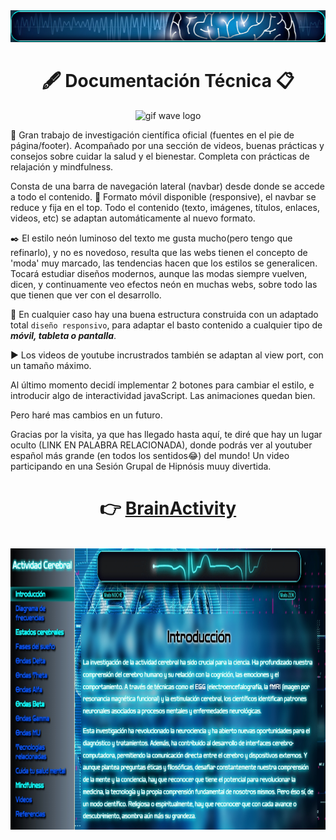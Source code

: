 <div align="center">

<img alt="mind-while-logo" src="./media/mind-logo.png">

# 🖋 Documentación Técnica 📋

<img alt="gif wave logo" src="https://conancos.dev/brainactivity/media/OndaActividadElectrica.gif" height="80" width="300">

<p></p>

</div>

🚀 Gran trabajo de investigación científica oficial (fuentes en el pie de página/footer). Acompañado por una sección de videos, buenas prácticas y consejos sobre cuidar la salud y el bienestar. Completa con prácticas de relajación y mindfulness.

Consta de una barra de navegación lateral (navbar) desde donde se accede a todo el contenido.
📲 Formato móvil disponible (responsive), el navbar se reduce y fija en el top. Todo el contenido (texto, imágenes, títulos, enlaces, videos, etc) se adaptan automáticamente al nuevo formato.

✒️ El estilo neón luminoso del texto me gusta mucho(pero tengo que refinarlo), y no es novedoso, resulta que las webs tienen el concepto de 'moda' muy marcado, las tendencias hacen que los estilos se generalicen. Tocará estudiar diseños modernos, aunque las modas siempre vuelven, dicen, y continuamente veo efectos neón en muchas webs, sobre todo las que tienen que ver con el desarrollo.

💯 En cualquier caso hay una buena estructura construida con un adaptado total `diseño responsivo`, para adaptar el basto contenido a cualquier tipo de _**móvil, tableta o pantalla**_. 

▶️ Los videos de youtube incrustrados también se adaptan al view port, con un tamaño máximo.

Al último momento decidí implementar 2 botones para cambiar el estilo, e introducir algo de interactividad javaScript. Las animaciones quedan bien.

Pero haré mas cambios en un futuro.

Gracias por la visita, ya que has llegado hasta aquí, te diré que hay un lugar oculto (LINK EN PALABRA RELACIONADA), donde podrás ver al youtuber español más grande (en todos los sentidos😂) del mundo!
Un video participando en una Sesión Grupal de Hipnósis muuy divertida.

<div align="center">

<!--<img alt="image while logo" src="./media/miniMind.png">-->

# 👉 [BrainActivity](https://conancos.dev/brainactivity)

<br>

<img alt="img web-logo" src="./media/intro-brain-activity.jpg" height="450">

</div>
